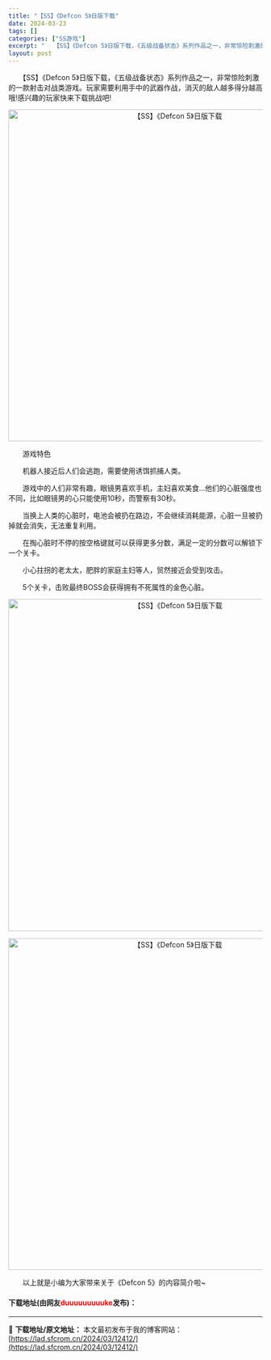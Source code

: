 ```yaml
---
title: "【SS】《Defcon 5》日版下载"
date: 2024-03-23
tags: []
categories: ["SS游戏"]
excerpt: "　　【SS】《Defcon 5》日版下载，《五级战备状态》系列作品之一，非常惊险刺激的一款射击对战类游戏。玩家需要利用手中的武器作战，消灭的敌人越多得分越高哦!感兴趣的玩家快来下载挑战吧! 　　游戏特色 　　机器人接近后人们会逃跑，需要使用诱饵抓捕人类。 　　游戏中的人们非常有趣，眼镜男喜欢手机，主&hellip;"
layout: post
---
```


 <p>　　【SS】《Defcon 5》日版下载，《五级战备状态》系列作品之一，非常惊险刺激的一款射击对战类游戏。玩家需要利用手中的武器作战，消灭的敌人越多得分越高哦!感兴趣的玩家快来下载挑战吧!</p> <p align="center"><img align="" border="0" src="https://lad.sfcrom.cn/wp-content/uploads/2024/03/20240323_65fefce318ece.png" width="656" alt="【SS】《Defcon 5》日版下载" /></p> <p>　　游戏特色</p> <p>　　机器人接近后人们会逃跑，需要使用诱饵抓捕人类。</p> <p>　　游戏中的人们非常有趣，眼镜男喜欢手机，主妇喜欢美食...他们的心脏强度也不同，比如眼镜男的心只能使用10秒，而警察有30秒。</p> <p>　　当换上人类的心脏时，电池会被扔在路边，不会继续消耗能源，心脏一旦被扔掉就会消失，无法重复利用。</p> <p>　　在掏心脏时不停的按空格键就可以获得更多分数，满足一定的分数可以解锁下一个关卡。</p> <p>　　小心拄拐的老太太，肥胖的家庭主妇等人，贸然接近会受到攻击。</p> <p>　　5个关卡，击败最终BOSS会获得拥有不死属性的金色心脏。</p> <p align="center"><img align="" border="0" src="https://lad.sfcrom.cn/wp-content/uploads/2024/03/20240323_65fefce4016af.png" width="657" alt="【SS】《Defcon 5》日版下载" /></p> <p align="center"><img align="" border="0" src="https://lad.sfcrom.cn/wp-content/uploads/2024/03/20240323_65fefce4c4675.png" width="656" alt="【SS】《Defcon 5》日版下载" /></p> <p>　　以上就是小编为大家带来关于《Defcon 5》的内容简介啦~</p> <p><h4>下载地址(由网友<font color="red">duuuuuuuuuke</font>发布)：</h4></p> 

---
📖 **下载地址/原文地址：** 本文最初发布于我的博客网站：[https://lad.sfcrom.cn/2024/03/12412/](https://lad.sfcrom.cn/2024/03/12412/)
